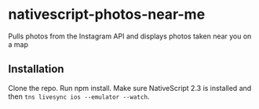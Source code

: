 # nativescript-photos-near-me
Pulls photos from the Instagram API and displays photos taken near you on a map

## Installation

Clone the repo. Run npm install. Make sure NativeScript 2.3 is installed and then `tns livesync ios --emulator --watch`.
